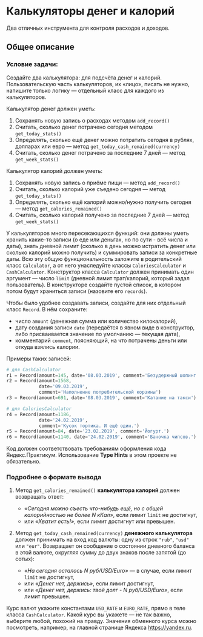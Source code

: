 # Калькуляторы денег и калорий
Два отличных инструмента для контроля расходов и доходов.

## Общее описание
### Условие задачи:
Создайте два калькулятора: для подсчёта денег и калорий. Пользовательскую часть калькуляторов, их «лицо», писать не нужно, напишите только логику — отдельный класс для каждого из калькуляторов.

Калькулятор денег должен уметь:
1. Сохранять новую запись о расходах методом `add_record()`
2. Считать, сколько денег потрачено сегодня методом `get_today_stats()`
3. Определять, сколько ещё денег можно потратить сегодня в рублях, долларах или евро — метод `get_today_cash_remained(currency)`
4. Считать, сколько денег потрачено за последние 7 дней — метод `get_week_stats()`

Калькулятор калорий должен уметь:
1. Сохранять новую запись о приёме пищи — метод `add_record()`
2. Считать, сколько калорий уже съедено сегодня — метод `get_today_stats()`
3. Определять, сколько ещё калорий можно/нужно получить сегодня — метод `get_calories_remained()`
4. Считать, сколько калорий получено за последние 7 дней — метод `get_week_stats()`

У калькуляторов много пересекающихся функций: они должны уметь хранить какие-то записи (о еде или деньгах, но по сути - всё числа и даты), знать дневной лимит (сколько в день можно истратить денег или сколько калорий можно получить) и суммировать записи за конкретные даты. Всю эту общую функциональность заложите в родительский класс `Calculator`, а от него унаследуйте классы `CaloriesCalculator` и `CashCalculator`. Конструктор класса `Calculator` должен принимать один аргумент — число `limit` (дневной лимит трат/калорий, который задал пользователь). В конструкторе создайте пустой список, в котором потом будут храниться записи (назовите его `records`).

Чтобы было удобнее создавать записи, создайте для них отдельный класс `Record`. В нём сохраните:
- число `amount` (денежная сумма или количество килокалорий),
- дату создания записи `date` (передаётся в явном виде в конструктор, либо присваивается значение по умолчанию — текущая дата),
- комментарий `comment`, поясняющий, на что потрачены деньги или откуда взялись калории.

Примеры таких записей:
```python
# для CashCalculator
r1 = Record(amount=145, date='08.03.2019', comment='Безудержный шопинг')
r2 = Record(amount=1568,
            date='09.03.2019',
            comment='Наполнение потребительской корзины')
r3 = Record(amount=691, date='08.03.2019', comment='Катание на такси')

# для CaloriesCalculator
r4 = Record(amount=1186,
            date='24.02.2019',
            comment='Кусок тортика. И ещё один.')
r5 = Record(amount=84, date='23.02.2019', comment='Йогурт.')
r6 = Record(amount=1140, date='24.02.2019', comment='Баночка чипсов.')
```

Код должен соответствовать требованиям оформления кода Яндекс.Практикум.
Использование **Type Hints** в этом проекте не обязательно.

### Подробнее о формате вывода
1. Метод `get_calories_remained()` **калькулятора калорий** должен возвращать ответ:
    - *«Сегодня можно съесть что-нибудь ещё, но с общей калорийностью не более N кКал»*, если лимит `limit` не достигнут,
    - или *«Хватит есть!»*, если лимит достигнут или превышен.

2. Метод `get_today_cash_remained(currency)` **денежного калькулятора** должен принимать на вход код валюты: одну из строк `"rub"`, `"usd"` или `"eur"`. Возвращает он сообщение о состоянии дневного баланса в этой валюте, округляя сумму до двух знаков после запятой (до сотых):
    - *«На сегодня осталось N руб/USD/Euro»* — в случае, если лимит `limit` не достигнут,
    - или *«Денег нет, держись»*, если лимит достигнут,
    - или *«Денег нет, держись: твой долг - N руб/USD/Euro»*, если лимит превышен.

Курс валют укажите константами `USD_RATE` и `EURO_RATE`, прямо в теле класса `CashCalculator`. Какой курс вы укажете — не так важно, выберите любой, похожий на правду. Значения обменного курса можно посмотреть, например, на главной странице Яндекса https://yandex.ru.
